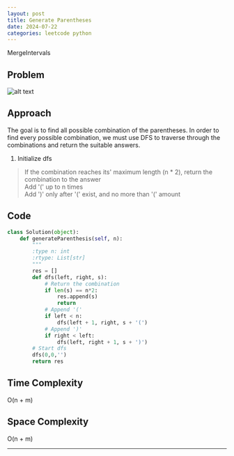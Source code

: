 ```yaml
---
layout: post
title: Generate Parentheses
date: 2024-07-22
categories: leetcode python
---
```

MergeIntervals
## Problem
![alt text](/blog/public/img/GenerateParentheses.png)

## Approach
The goal is to find all possible combination of the parentheses. In order to find every possible combination, we must use DFS to traverse through the combinations and return the suitable answers.

1. Initialize dfs
> If the combination reaches its' maximum length (n * 2), return the combination to the answer  
Add '(' up to n times  
Add ')' only after '(' exist, and no more than '(' amount


## Code
```python
class Solution(object):
    def generateParenthesis(self, n):
        """
        :type n: int
        :rtype: List[str]
        """
        res = []
        def dfs(left, right, s):
            # Return the combination
            if len(s) == n*2:
                res.append(s)
                return
            # Append '('
            if left < n:
                dfs(left + 1, right, s + '(')
            # Append ')'
            if right < left:
                dfs(left, right + 1, s + ')')
        # Start dfs
        dfs(0,0,'')
        return res
```
## Time Complexity
O(n + m)
> 

## Space Complexity
O(n + m)
> 

---